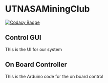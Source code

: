 # UTNASAMiningClub

[![Codacy Badge](https://api.codacy.com/project/badge/Grade/9959ba86ca454f52a5d2fe113b425e45)](https://www.codacy.com/app/dbroker13/UTNASAMiningClub?utm_source=github.com&amp;utm_medium=referral&amp;utm_content=dbroker13/UTNASAMiningClub&amp;utm_campaign=Badge_Grade)


## Control GUI

This is the UI for our system

## On Board Controller

This is the Arduino code for the on board control
